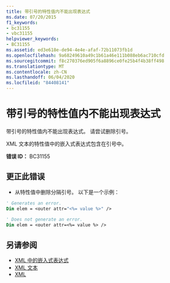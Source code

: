 ```yaml
---
title: 带引号的特性值内不能出现表达式
ms.date: 07/20/2015
f1_keywords:
- bc31155
- vbc31155
helpviewer_keywords:
- BC31155
ms.assetid: ed3e618e-de94-4e4e-afaf-72b11073fb1d
ms.openlocfilehash: 9a68249610a49c1b61a46e111b088eb6ac710cfd
ms.sourcegitcommit: f8c270376ed905f6a8896ce0fe25b4f4b38ff498
ms.translationtype: MT
ms.contentlocale: zh-CN
ms.lasthandoff: 06/04/2020
ms.locfileid: "84408141"
---
```

# <a name="expression-cannot-appear-inside-a-quoted-attribute-value"></a>带引号的特性值内不能出现表达式
带引号的特性值内不能出现表达式。 请尝试删除引号。  
  
 XML 文本的特性值中的嵌入式表达式包含在引号中。  
  
 **错误 ID：** BC31155  
  
## <a name="to-correct-this-error"></a>更正此错误  
  
- 从特性值中删除分隔引号。 以下是一个示例：  
  
```vb  
' Generates an error.  
Dim elem = <outer attr="<%= value %>" />  
  
' Does not generate an error.  
Dim elem = <outer attr=<%= value %> />  
```  
  
## <a name="see-also"></a>另请参阅

- [XML 中的嵌入式表达式](../programming-guide/language-features/xml/embedded-expressions-in-xml.md)
- [XML 文本](../language-reference/xml-literals/index.md)
- [XML](../programming-guide/language-features/xml/index.md)
